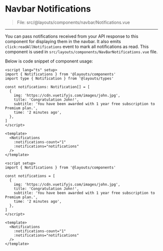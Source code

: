 # Navbar Notifications

> File: src/@layouts/components/navbar/Notifications.vue

---

You can pass notifications received from your API response to this component for displaying them in the navbar. It also emits `click:readAllNotifications` event to mark all notifications as read. This component is used in `src/layouts/components/NavBarNotifications.vue` file.

Below is code snippet of component usage:

<code-group>
<code-block title="TS">

```vue
<script lang="ts" setup>
import { Notifications } from '@layouts/components'
import type { Notification } from '@layouts/types'

const notifications: Notification[] = [
  {
    img: 'https://cdn.vuetifyjs.com/images/john.jpg',
    title: 'Congratulation John!',
    subtitle: 'You have been awarded with 1 year free subscription to Premium plan.',
    time: '2 minutes ago',
  },
]
</script>

<template>
  <Notifications
    :notifications-count="1"
    :notifications="notifications"
  />
</template>
```

</code-block>

<code-block title="JS">

```vue
<script setup>
import { Notifications } from '@layouts/components'

const notifications = [
  {
    img: 'https://cdn.vuetifyjs.com/images/john.jpg',
    title: 'Congratulation John!',
    subtitle: 'You have been awarded with 1 year free subscription to Premium plan.',
    time: '2 minutes ago',
  },
]
</script>

<template>
  <Notifications
    :notifications-count="1"
    :notifications="notifications"
  />
</template>
```

</code-block>
</code-group>
